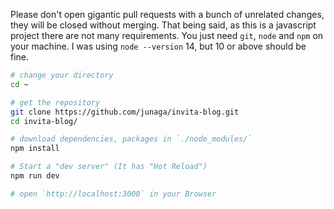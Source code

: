Please don't open gigantic pull requests with a bunch of unrelated changes, they will be closed without merging. That being said, as this is a javascript project there are not many requirements. You just need `git`, `node` and `npm` on your machine. I was using `node --version` 14, but 10 or above should be fine.

```sh
# change your directory
cd ~

# get the repository
git clone https://github.com/junaga/invita-blog.git
cd invita-blog/

# download dependencies, packages in `./node_modules/`
npm install

# Start a "dev server" (It has "Hot Reload")
npm run dev

# open `http://localhost:3000` in your Browser
```
